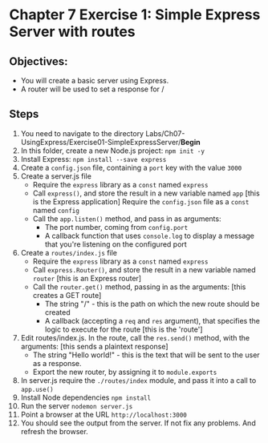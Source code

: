 # Chapter 7 Exercise 1: Simple Express Server with routes
## Objectives:
* You will create a basic server using Express.
* A router will be used to set a response for /
## Steps
1. You need to navigate to the directory Labs/Ch07-UsingExpress/Exercise01-SimpleExpressServer/__Begin__
1. In this folder, create a new Node.js project: `npm init -y`
1. Install Express: `npm install --save express`
1. Create a `config.json` file, containing a `port` key with the value `3000`
1. Create a server.js file
    - Require the `express` library as a `const` named `express`
    - Call `express()`, and store the result in a new variable named `app` [this is the Express application]
 Require the `config.json` file as a `const` named `config`
    - Call the `app.listen()` method, and pass in as arguments:
        - The port number, coming from `config.port`
        - A callback function that uses `console.log` to display a message that you're listening on the configured port
1. Create a `routes/index.js` file
    - Require the `express` library as a `const` named `express`
    - Call `express.Router()`, and store the result in a new variable named `router` [this is an Express router]
    - Call the `router.get()` method, passing in as the arguments: [this creates a GET route]
        - The string "/" - this is the path on which the new route should be created
        - A callback (accepting a `req` and `res` argument), that specifies the logic to execute for the route [this is the 'route']
1. Edit routes/index.js. In the route, call the `res.send()` method, with the arguments: [this sends a plaintext response]
    - The string "Hello world!" - this is the text that will be sent to the user as a response.
    - Export the new router, by assigning it to `module.exports`
1. In server.js require the `./routes/index` module, and pass it into a call to `app.use()`
1. Install Node dependencies `npm install`
1. Run the server `nodemon server.js`
1. Point a browser at the URL `http://localhost:3000`
1. You should see the output from the server. If not fix any problems. And refresh the browser.
